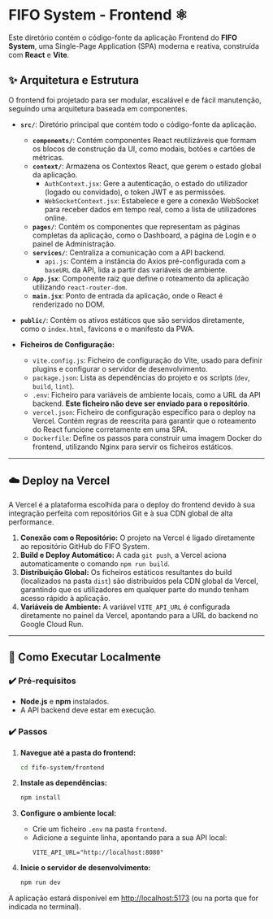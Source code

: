 # FIFO System - Frontend ⚛️

Este diretório contém o código-fonte da aplicação Frontend do **FIFO System**, uma Single-Page Application (SPA) moderna e reativa, construída com **React** e **Vite**.

## ✨ Arquitetura e Estrutura

O frontend foi projetado para ser modular, escalável e de fácil manutenção, seguindo uma arquitetura baseada em componentes.

  * **`src/`**: Diretório principal que contém todo o código-fonte da aplicação.

      * **`components/`**: Contém componentes React reutilizáveis que formam os blocos de construção da UI, como modais, botões e cartões de métricas.
      * **`context/`**: Armazena os Contextos React, que gerem o estado global da aplicação.
          * `AuthContext.jsx`: Gere a autenticação, o estado do utilizador (logado ou convidado), o token JWT e as permissões.
          * `WebSocketContext.jsx`: Estabelece e gere a conexão WebSocket para receber dados em tempo real, como a lista de utilizadores online.
      * **`pages/`**: Contém os componentes que representam as páginas completas da aplicação, como o Dashboard, a página de Login e o painel de Administração.
      * **`services/`**: Centraliza a comunicação com a API backend.
          * `api.js`: Contém a instância do Axios pré-configurada com a `baseURL` da API, lida a partir das variáveis de ambiente.
      * **`App.jsx`**: Componente raiz que define o roteamento da aplicação utilizando `react-router-dom`.
      * **`main.jsx`**: Ponto de entrada da aplicação, onde o React é renderizado no DOM.

  * **`public/`**: Contém os ativos estáticos que são servidos diretamente, como o `index.html`, favicons e o manifesto da PWA.

  * **Ficheiros de Configuração:**

      * `vite.config.js`: Ficheiro de configuração do Vite, usado para definir plugins e configurar o servidor de desenvolvimento.
      * `package.json`: Lista as dependências do projeto e os scripts (`dev`, `build`, `lint`).
      * `.env`: Ficheiro para variáveis de ambiente locais, como a URL da API backend. **Este ficheiro não deve ser enviado para o repositório**.
      * `vercel.json`: Ficheiro de configuração específico para o deploy na Vercel. Contém regras de reescrita para garantir que o roteamento do React funcione corretamente em uma SPA.
      * `Dockerfile`: Define os passos para construir uma imagem Docker do frontend, utilizando Nginx para servir os ficheiros estáticos.

-----

## ☁️ Deploy na Vercel

A Vercel é a plataforma escolhida para o deploy do frontend devido à sua integração perfeita com repositórios Git e à sua CDN global de alta performance.

1.  **Conexão com o Repositório:** O projeto na Vercel é ligado diretamente ao repositório GitHub do FIFO System.
2.  **Build e Deploy Automático:** A cada `git push`, a Vercel aciona automaticamente o comando `npm run build`.
3.  **Distribuição Global:** Os ficheiros estáticos resultantes do build (localizados na pasta `dist`) são distribuídos pela CDN global da Vercel, garantindo que os utilizadores em qualquer parte do mundo tenham acesso rápido à aplicação.
4.  **Variáveis de Ambiente:** A variável `VITE_API_URL` é configurada diretamente no painel da Vercel, apontando para a URL do backend no Google Cloud Run.

-----

## 🚀 Como Executar Localmente

### ✔️ Pré-requisitos

  * **Node.js** e **npm** instalados.
  * A API backend deve estar em execução.

### ✔️ Passos

1.  **Navegue até a pasta do frontend:**

    ```bash
    cd fifo-system/frontend
    ```

2.  **Instale as dependências:**

    ```bash
    npm install
    ```

3.  **Configure o ambiente local:**

      * Crie um ficheiro `.env` na pasta `frontend`.
      * Adicione a seguinte linha, apontando para a sua API local:
        ```env
        VITE_API_URL="http://localhost:8080"
        ```

4.  **Inicie o servidor de desenvolvimento:**

    ```bash
    npm run dev
    ```

A aplicação estará disponível em [http://localhost:5173](https://www.google.com/search?q=http://localhost:5173) (ou na porta que for indicada no terminal).